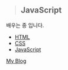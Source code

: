 >## JavaScript

배우는 중 입니다.

<ul>
  <li><a href="http://www.w3bai.com/ko/tags/default.html">HTML</a></li>
  <li><a href="https://www.w3schools.com/cssref">CSS</a></li>
  <li><a href="https://www.youtube.com/watch?v=Rd8wPTSB27M&list=PLuHgQVnccGMDTAQ0S_FYxXOi1ZJz4ikaX&index=61">JavaScript</a></li>
</ul>


<a href="https://dudtbd111.tistory.com/">My Blog</a>
